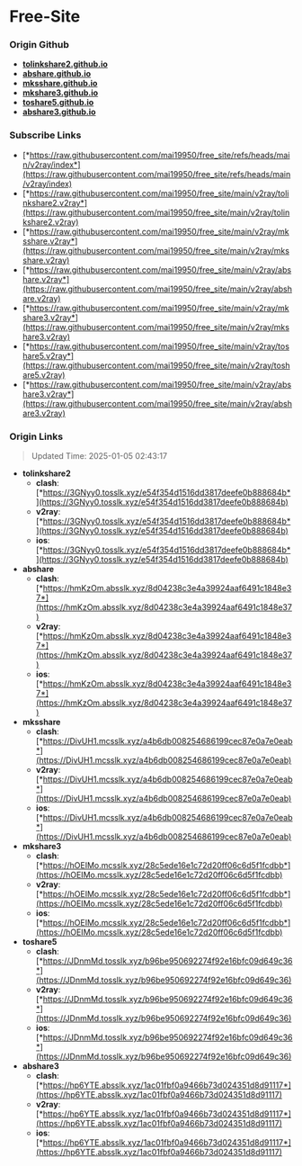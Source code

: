 # Free-Site

### Origin Github

- [**tolinkshare2.github.io**](https://github.com/tolinkshare2/tolinkshare2.github.io)
- [**abshare.github.io**](https://github.com/abshare/abshare.github.io)
- [**mksshare.github.io**](https://github.com/mksshare/mksshare.github.io)
- [**mkshare3.github.io**](https://github.com/mkshare3/mkshare3.github.io)
- [**toshare5.github.io**](https://github.com/toshare5/toshare5.github.io)
- [**abshare3.github.io**](https://github.com/abshare3/abshare3.github.io)

### Subscribe Links

- [*https://raw.githubusercontent.com/mai19950/free_site/refs/heads/main/v2ray/index*](https://raw.githubusercontent.com/mai19950/free_site/refs/heads/main/v2ray/index)
- [*https://raw.githubusercontent.com/mai19950/free_site/main/v2ray/tolinkshare2.v2ray*](https://raw.githubusercontent.com/mai19950/free_site/main/v2ray/tolinkshare2.v2ray)
- [*https://raw.githubusercontent.com/mai19950/free_site/main/v2ray/mksshare.v2ray*](https://raw.githubusercontent.com/mai19950/free_site/main/v2ray/mksshare.v2ray)
- [*https://raw.githubusercontent.com/mai19950/free_site/main/v2ray/abshare.v2ray*](https://raw.githubusercontent.com/mai19950/free_site/main/v2ray/abshare.v2ray)
- [*https://raw.githubusercontent.com/mai19950/free_site/main/v2ray/mkshare3.v2ray*](https://raw.githubusercontent.com/mai19950/free_site/main/v2ray/mkshare3.v2ray)
- [*https://raw.githubusercontent.com/mai19950/free_site/main/v2ray/toshare5.v2ray*](https://raw.githubusercontent.com/mai19950/free_site/main/v2ray/toshare5.v2ray)
- [*https://raw.githubusercontent.com/mai19950/free_site/main/v2ray/abshare3.v2ray*](https://raw.githubusercontent.com/mai19950/free_site/main/v2ray/abshare3.v2ray)

### Origin Links

> Updated Time: 2025-01-05 02:43:17

- **tolinkshare2**
  - **clash**: [*https://3GNyy0.tosslk.xyz/e54f354d1516dd3817deefe0b888684b*](https://3GNyy0.tosslk.xyz/e54f354d1516dd3817deefe0b888684b)
  - **v2ray**: [*https://3GNyy0.tosslk.xyz/e54f354d1516dd3817deefe0b888684b*](https://3GNyy0.tosslk.xyz/e54f354d1516dd3817deefe0b888684b)
  - **ios**: [*https://3GNyy0.tosslk.xyz/e54f354d1516dd3817deefe0b888684b*](https://3GNyy0.tosslk.xyz/e54f354d1516dd3817deefe0b888684b)
- **abshare**
  - **clash**: [*https://hmKzOm.absslk.xyz/8d04238c3e4a39924aaf6491c1848e37*](https://hmKzOm.absslk.xyz/8d04238c3e4a39924aaf6491c1848e37)
  - **v2ray**: [*https://hmKzOm.absslk.xyz/8d04238c3e4a39924aaf6491c1848e37*](https://hmKzOm.absslk.xyz/8d04238c3e4a39924aaf6491c1848e37)
  - **ios**: [*https://hmKzOm.absslk.xyz/8d04238c3e4a39924aaf6491c1848e37*](https://hmKzOm.absslk.xyz/8d04238c3e4a39924aaf6491c1848e37)
- **mksshare**
  - **clash**: [*https://DivUH1.mcsslk.xyz/a4b6db008254686199cec87e0a7e0eab*](https://DivUH1.mcsslk.xyz/a4b6db008254686199cec87e0a7e0eab)
  - **v2ray**: [*https://DivUH1.mcsslk.xyz/a4b6db008254686199cec87e0a7e0eab*](https://DivUH1.mcsslk.xyz/a4b6db008254686199cec87e0a7e0eab)
  - **ios**: [*https://DivUH1.mcsslk.xyz/a4b6db008254686199cec87e0a7e0eab*](https://DivUH1.mcsslk.xyz/a4b6db008254686199cec87e0a7e0eab)
- **mkshare3**
  - **clash**: [*https://hOEIMo.mcsslk.xyz/28c5ede16e1c72d20ff06c6d5f1fcdbb*](https://hOEIMo.mcsslk.xyz/28c5ede16e1c72d20ff06c6d5f1fcdbb)
  - **v2ray**: [*https://hOEIMo.mcsslk.xyz/28c5ede16e1c72d20ff06c6d5f1fcdbb*](https://hOEIMo.mcsslk.xyz/28c5ede16e1c72d20ff06c6d5f1fcdbb)
  - **ios**: [*https://hOEIMo.mcsslk.xyz/28c5ede16e1c72d20ff06c6d5f1fcdbb*](https://hOEIMo.mcsslk.xyz/28c5ede16e1c72d20ff06c6d5f1fcdbb)
- **toshare5**
  - **clash**: [*https://JDnmMd.tosslk.xyz/b96be950692274f92e16bfc09d649c36*](https://JDnmMd.tosslk.xyz/b96be950692274f92e16bfc09d649c36)
  - **v2ray**: [*https://JDnmMd.tosslk.xyz/b96be950692274f92e16bfc09d649c36*](https://JDnmMd.tosslk.xyz/b96be950692274f92e16bfc09d649c36)
  - **ios**: [*https://JDnmMd.tosslk.xyz/b96be950692274f92e16bfc09d649c36*](https://JDnmMd.tosslk.xyz/b96be950692274f92e16bfc09d649c36)
- **abshare3**
  - **clash**: [*https://hp6YTE.absslk.xyz/1ac01fbf0a9466b73d024351d8d91117*](https://hp6YTE.absslk.xyz/1ac01fbf0a9466b73d024351d8d91117)
  - **v2ray**: [*https://hp6YTE.absslk.xyz/1ac01fbf0a9466b73d024351d8d91117*](https://hp6YTE.absslk.xyz/1ac01fbf0a9466b73d024351d8d91117)
  - **ios**: [*https://hp6YTE.absslk.xyz/1ac01fbf0a9466b73d024351d8d91117*](https://hp6YTE.absslk.xyz/1ac01fbf0a9466b73d024351d8d91117)
